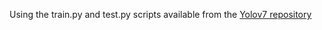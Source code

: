 Using the train.py and test.py scripts available from the
[Yolov7 repository](https://github.com/WongKinYiu/yolov7)